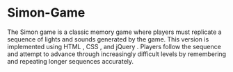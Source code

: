 # Simon-Game
The Simon game is a classic memory game where players must replicate a sequence of lights and sounds generated by the game. This version is implemented using HTML , CSS , and jQuery . Players follow the sequence and attempt to advance through increasingly difficult levels by remembering and repeating longer sequences accurately.
